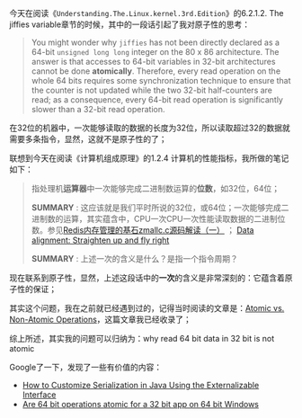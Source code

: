 今天在阅读《`Understanding.The.Linux.kernel.3rd.Edition`》的6.2.1.2. The jiffies variable章节的时候，其中的一段话引起了我对原子性的思考：

> You might wonder why  `jiffies` has not been directly declared as a 64-bit  `unsigned long long` integer on the 80 x 86 architecture. The answer is that accesses to 64-bit variables in 32-bit architectures cannot be done **atomically**. Therefore, every read operation on the whole 64 bits requires some synchronization technique to ensure that the counter is not updated while the two 32-bit half-counters are read; as a consequence, every 64-bit read operation is significantly slower than a 32-bit read operation.

在32位的机器中，一次能够读取的数据的长度为32位，所以读取超过32的数据就需要多条指令，显然，这就不是原子性的了；

联想到今天在阅读《计算机组成原理》的1.2.4 计算机的性能指标，我所做的笔记如下：

> 指处理机**运算器**中一次能够完成二进制数运算的**位数**，如32位，64位；
>
> **SUMMARY** : 这应该就是我们平时所说的32位，或64位；一次能够完成二进制数的运算，其实蕴含中，CPU一次CPU一次性能读取数据的二进制位数。参见[Redis内存管理的基石zmallc.c源码解读（一）](https://blog.csdn.net/guodongxiaren/article/details/44747719) ； [Data alignment: Straighten up and fly right](https://developer.ibm.com/articles/pa-dalign/)
>
> **SUMMARY** : 上述一次的含义是什么？是指一个指令周期？



现在联系到原子性，显然，上述这段话中的**一次**的含义是非常深刻的：它蕴含着原子性的保证；



其实这个问题，我在之前就已经遇到过的，记得当时阅读的文章是：[Atomic vs. Non-Atomic Operations](https://preshing.com/20130618/atomic-vs-non-atomic-operations/)，这篇文章我已经收录了；

综上所述，其实我的问题可以归纳为：why read 64 bit data in 32 bit is not atomic

Google了一下，发现了一些有价值的内容：

- [How to Customize Serialization in Java Using the Externalizable Interface](https://dzone.com/articles/how-to-customize-serialization-in-java-using-the-e)
- [Are 64 bit operations atomic for a 32 bit app on 64 bit Windows](https://stackoverflow.com/questions/27533611/are-64-bit-operations-atomic-for-a-32-bit-app-on-64-bit-windows)

